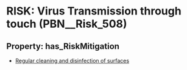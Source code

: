 # RISK: __Virus Transmission through touch__ (PBN__Risk_508)

## Property: has_RiskMitigation

* [Regular cleaning and disinfection of surfaces](PBN__RiskMitigation_718)


